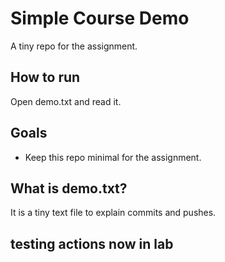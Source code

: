 # Simple Course Demo 
 
A tiny repo for the assignment. 
 
## How to run 
Open demo.txt and read it. 
 
## Goals 
- Keep this repo minimal for the assignment. 
 
## What is demo.txt? 
It is a tiny text file to explain commits and pushes. 
## testing actions now in lab
